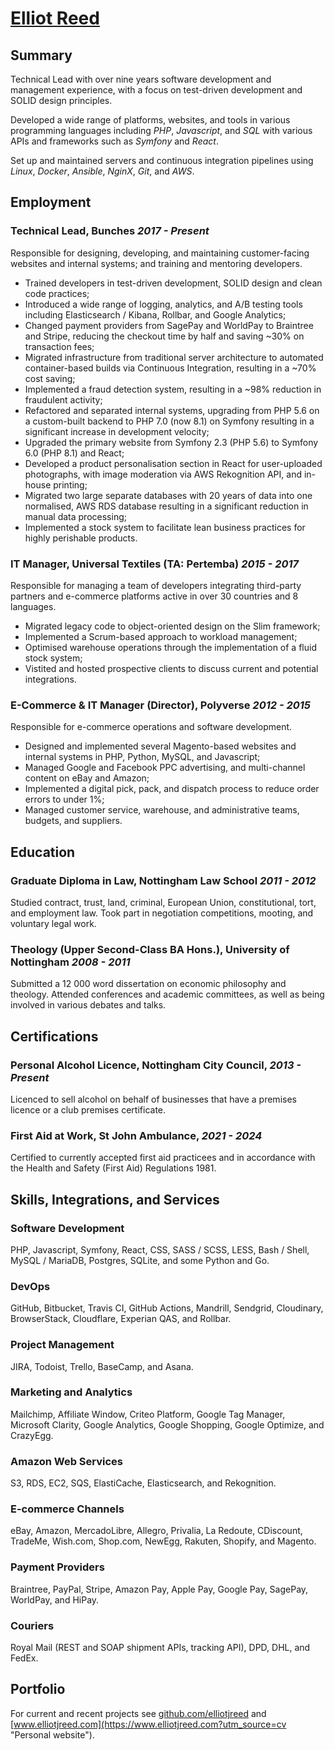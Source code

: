 # [Elliot Reed](https://www.elliotjreed.com?utm_source=cv)

## Summary

Technical Lead with over nine years software development and management experience, with a focus on test-driven development and SOLID design principles.

Developed a wide range of platforms, websites, and tools in various programming languages including _PHP_, _Javascript_, and _SQL_ with various APIs and frameworks such as _Symfony_ and _React_.

Set up and maintained servers and continuous integration pipelines using _Linux_, _Docker_, _Ansible_, _NginX_, _Git_, and _AWS_.

## Employment

### **Technical Lead**, Bunches _2017 - Present_

Responsible for designing, developing, and maintaining customer-facing websites and internal systems; and training and mentoring developers.

- Trained developers in test-driven development, SOLID design and clean code practices;
- Introduced a wide range of logging, analytics, and A/B testing tools including Elasticsearch / Kibana, Rollbar, and Google Analytics;
- Changed payment providers from SagePay and WorldPay to Braintree and Stripe, reducing the checkout time by half and saving ~30% on transaction fees;
- Migrated infrastructure from traditional server architecture to automated container-based builds via Continuous Integration, resulting in a ~70% cost saving;
- Implemented a fraud detection system, resulting in a ~98% reduction in fraudulent activity;
- Refactored and separated internal systems, upgrading from PHP 5.6 on a custom-built backend to PHP 7.0 (now 8.1) on Symfony resulting in a significant increase in development velocity;
- Upgraded the primary website from Symfony 2.3 (PHP 5.6) to Symfony 6.0 (PHP 8.1) and React;
- Developed a product personalisation section in React for user-uploaded photographs, with image moderation via AWS Rekognition API, and in-house printing;
- Migrated two large separate databases with 20 years of data into one normalised, AWS RDS database resulting in a significant reduction in manual data processing; 
- Implemented a stock system to facilitate lean business practices for highly perishable products.

### **IT Manager**, Universal Textiles (TA: Pertemba) _2015 - 2017_

Responsible for managing a team of developers integrating third-party partners and e-commerce platforms active in over 30 countries and 8 languages.

- Migrated legacy code to object-oriented design on the Slim framework;
- Implemented a Scrum-based approach to workload management;
- Optimised warehouse operations through the implementation of a fluid stock system;
- Vistited and hosted prospective clients to discuss current and potential integrations.

### **E-Commerce & IT Manager (Director)**, Polyverse _2012 - 2015_

Responsible for e-commerce operations and software development.

- Designed and implemented several Magento-based websites and internal systems in PHP, Python, MySQL, and Javascript;
- Managed Google and Facebook PPC advertising, and multi-channel content on eBay and Amazon;
- Implemented a digital pick, pack, and dispatch process to reduce order errors to under 1%;
- Managed customer service, warehouse, and administrative teams, budgets, and suppliers.

## Education

### **Graduate Diploma in Law**, Nottingham Law School _2011 - 2012_

Studied contract, trust, land, criminal, European Union, constitutional, tort, and employment law.
Took part in negotiation competitions, mooting, and voluntary legal work.

### **Theology (Upper Second-Class BA Hons.)**, University of Nottingham _2008 - 2011_

Submitted a 12 000 word dissertation on economic philosophy and theology.
Attended conferences and academic committees, as well as being involved in various debates and talks.

## Certifications

### **Personal Alcohol Licence**, Nottingham City Council, _2013 - Present_

Licenced to sell alcohol on behalf of businesses that have a premises licence or a club premises certificate.

### **First Aid at Work**, St John Ambulance, _2021 - 2024_

Certified to currently accepted first aid practicees and in accordance with the Health and Safety (First Aid) Regulations 1981.

## Skills, Integrations, and Services

### Software Development

PHP, Javascript, Symfony, React, CSS, SASS / SCSS, LESS, Bash / Shell, MySQL / MariaDB, Postgres, SQLite, and some Python and Go.

### DevOps

GitHub, Bitbucket, Travis CI, GitHub Actions, Mandrill, Sendgrid, Cloudinary, BrowserStack, Cloudflare, Experian QAS, and Rollbar.

### Project Management

JIRA, Todoist, Trello, BaseCamp, and Asana.

### Marketing and Analytics

Mailchimp, Affiliate Window, Criteo Platform, Google Tag Manager, Microsoft Clarity, Google Analytics, Google Shopping, Google Optimize, and CrazyEgg.

### Amazon Web Services

S3, RDS, EC2, SQS, ElastiCache, Elasticsearch, and Rekognition.

### E-commerce Channels

eBay, Amazon, MercadoLibre, Allegro, Privalia, La Redoute, CDiscount, TradeMe, Wish.com, Shop.com, NewEgg, Rakuten, Shopify, and Magento.

### Payment Providers

Braintree, PayPal, Stripe, Amazon Pay, Apple Pay, Google Pay, SagePay, WorldPay, and HiPay.

### Couriers

Royal Mail (REST and SOAP shipment APIs, tracking API), DPD, DHL, and FedEx.

## Portfolio

For current and recent projects see [github.com/elliotjreed](https://github.com/elliotjreed "GitHub profile") and [www.elliotjreed.com](https://www.elliotjreed.com?utm_source=cv "Personal website").
